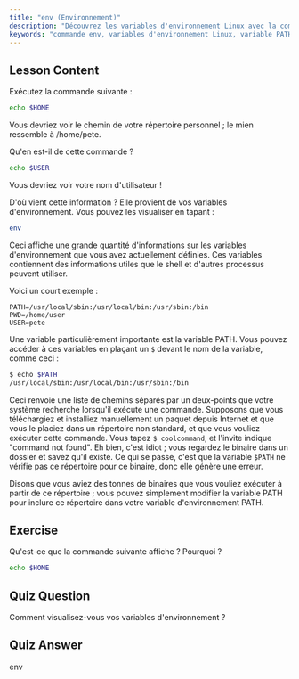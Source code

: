 ```yaml
---
title: "env (Environnement)"
description: "Découvrez les variables d'environnement Linux avec la commande 'env'. Comprenez les variables PATH, HOME et USER. Obtenez un guide pour débutants sur la gestion de votre environnement Linux."
keywords: "commande env, variables d'environnement Linux, variable PATH, tutoriel Linux, Linux pour débutants, variables shell, guide Linux"
---
```


## Lesson Content

Exécutez la commande suivante :

```bash
echo $HOME
```

Vous devriez voir le chemin de votre répertoire personnel ; le mien ressemble à /home/pete.

Qu'en est-il de cette commande ?

```bash
echo $USER
```

Vous devriez voir votre nom d'utilisateur !

D'où vient cette information ? Elle provient de vos variables d'environnement. Vous pouvez les visualiser en tapant :

```bash
env
```

Ceci affiche une grande quantité d'informations sur les variables d'environnement que vous avez actuellement définies. Ces variables contiennent des informations utiles que le shell et d'autres processus peuvent utiliser.

Voici un court exemple :

```plaintext
PATH=/usr/local/sbin:/usr/local/bin:/usr/sbin:/bin
PWD=/home/user
USER=pete
```

Une variable particulièrement importante est la variable PATH. Vous pouvez accéder à ces variables en plaçant un `$` devant le nom de la variable, comme ceci :

```bash
$ echo $PATH
/usr/local/sbin:/usr/local/bin:/usr/sbin:/bin
```

Ceci renvoie une liste de chemins séparés par un deux-points que votre système recherche lorsqu'il exécute une commande. Supposons que vous téléchargiez et installiez manuellement un paquet depuis Internet et que vous le placiez dans un répertoire non standard, et que vous vouliez exécuter cette commande. Vous tapez `$ coolcommand`, et l'invite indique "command not found". Eh bien, c'est idiot ; vous regardez le binaire dans un dossier et savez qu'il existe. Ce qui se passe, c'est que la variable `$PATH` ne vérifie pas ce répertoire pour ce binaire, donc elle génère une erreur.

Disons que vous aviez des tonnes de binaires que vous vouliez exécuter à partir de ce répertoire ; vous pouvez simplement modifier la variable PATH pour inclure ce répertoire dans votre variable d'environnement PATH.

## Exercise

Qu'est-ce que la commande suivante affiche ? Pourquoi ?

```bash
echo $HOME
```

## Quiz Question

Comment visualisez-vous vos variables d'environnement ?

## Quiz Answer

env
